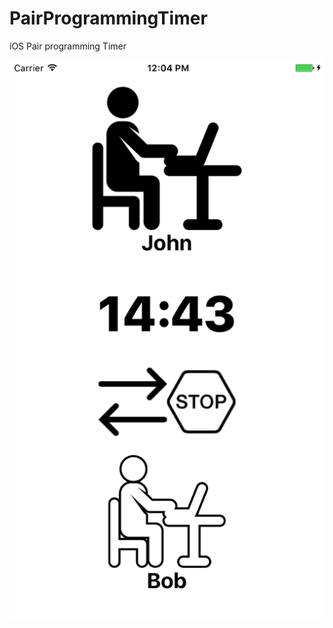 # PairProgrammingTimer
iOS Pair programming Timer

![](https://github.com/zs40x/PairProgrammingTimer/blob/master/Images/iPhone-small.png)
